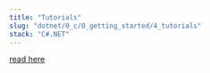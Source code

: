 ```yaml
---
title: "Tutorials"
slug: "dotnet/0_c/0_getting_started/4_tutorials"
stack: "C#.NET"
---
```


[read here](https://learn.microsoft.com/en-us/dotnet/csharp/tour-of-csharp/features)